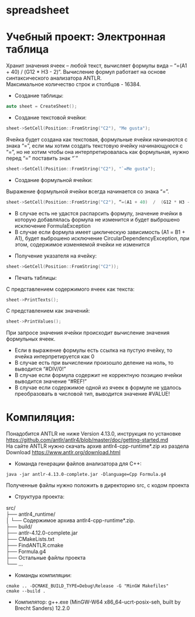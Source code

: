 # spreadsheet
# Учебный проект: Электронная таблица
Хранит значения ячеек – любой текст, вычисляет формулы вида – “=(A1 + 40)  /  (G12 * H3 - 2)”. Вычисление формул работает на основе синтаксического анализатора ANTLR.  
Максимальное количество строк и столбцов - 16384.  

* Создание таблицы:

```C++
auto sheet = CreateSheet();
```

* Создание текстовой ячейки:  

```C++
sheet->SetCell(Position::FromString("C2"), "Me gusta");
```

Ячейка будет создана как текстовая, формульные ячейки начинаются с знака “=”, если мы хотим создать текстовую ячейку начинающуюся с “=”, но не хотим чтобы она интерпретировалась как формульная, нужно перед “=” поставить знак “`”  

```C++
sheet->SetCell(Position::FromString("C2"), "`=Me gusta");
```

* Создание формульной ячейки: 

Выражение формульной ячейки всегда начинается со знака “=”.  

```C++
sheet->SetCell(Position::FromString("C2"), “=(A1 + 40)  /  (G12 * H3 - 2)”);
```

- В случае есть не удастся распарсить формулу, значение ячейки в которую добавлялась формула не изменится и будет выброшено исключение FormulaException  
- В случае если формула имеет циклическую зависимость (А1 = B1 + A1), будет выброшено исключение CircularDependencyException, при этом, содержимое изменяемой ячейки не изменится  

* Получение указателя на ячейку:  

```C++
sheet->GetCell(Position::FromString("C2"));
```

* Печать таблицы:  

С представлением содержимого ячеек как текста:  
```C++
sheet->PrintTexts();
```

С представлением как значений:  

```C++
sheet->PrintValues();
```

При запросе значения ячейки происходит вычисление значения формульных ячеек.  
- Если в выражение формулы есть ссылка на пустую ячейку, то ячейка интерпретируется как 0  
- В случае есть при вычислении произошло деление на ноль, то выводится “#DIV/0!”  
- В случае если формула содержит не корректную позицию ячейки выводится значение “#REF!”  
- В случае если содержимое одной из ячеек в формуле не удалось преобразовать в числовой тип, выводится значение #VALUE!  

# Компиляция:
Понадобится ANTLR не ниже Version 4.13.0, инструкция по установке https://github.com/antlr/antlr4/blob/master/doc/getting-started.md  
На сайте ANTLR нужно скачать архив antlr4-cpp-runtime*.zip из раздела Download https://www.antlr.org/download.html  

* Команда генерации файлов анализатора для C++:  

```
java -jar antlr-4.13.0-complete.jar -Dlanguage=Cpp Formula.g4
```
Полученные файлы нужно положить в директорию src, с кодом проекта  

* Структура проекта:

src/  
├── antlr4_runtime/  
│   └── Содержимое архива antlr4-cpp-runtime*.zip.  
├── build/  
├── antlr-4.12.0-complete.jar  
├── CMakeLists.txt  
├── FindANTLR.cmake  
├── Formula.g4  
├── Остальные файлы проекта  
└── ...  

* Команды компиляции:

```
cmake .. -DCMAKE_BUILD_TYPE=Debug\Release -G "MinGW Makefiles"
cmake --build .
```

* Компилятор:
g++.exe (MinGW-W64 x86_64-ucrt-posix-seh, built by Brecht Sanders) 12.2.0

